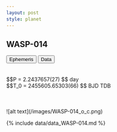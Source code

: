 ```yaml
---
layout: post
style: planet
---
```

<script src="../js/planets.js"></script>

## WASP-014

<!-- Tab links -->
<div class="tab">
<button class="tablinks" onclick="openCity(event, 'Ephemeris')">Ephemeris</button>
<button class="tablinks" onclick="openCity(event, 'Data')">Data</button>
</div>

<!-- Tab content -->
<div id="Ephemeris" class="tabcontent" markdown="1">
<br/><br/>
$$P = 2.2437657(27) $$ day <br/>
$$T_0 = 2455605.65303(66) $$ BJD TDB
<br/><br/>
<br/><br/>
![alt text](/images/WASP-014_o_c.png)
</div>


<div id="Data" class="tabcontent" markdown="1">

{% include data/data_WASP-014.md %}

</div>
